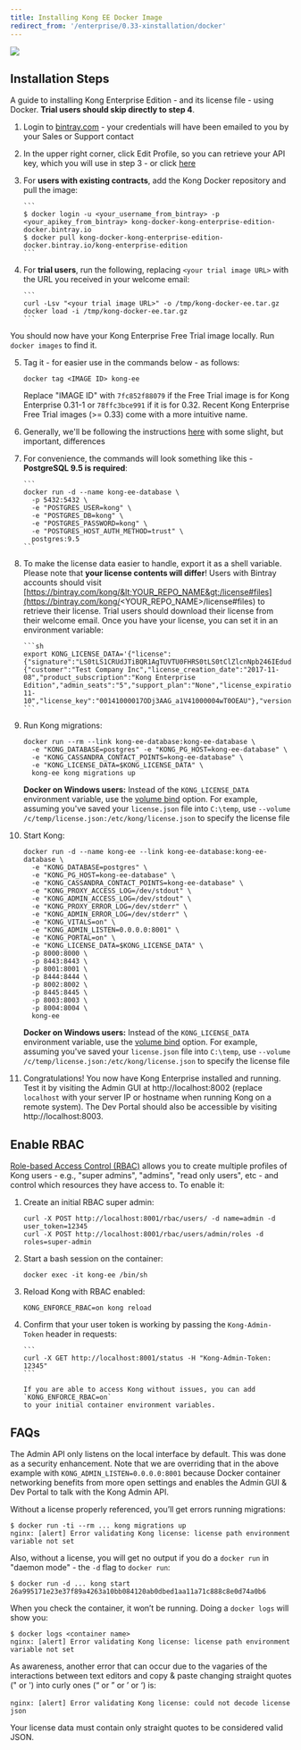 ```yaml
---
title: Installing Kong EE Docker Image
redirect_from: '/enterprise/0.33-xinstallation/docker'
---
```


<img src="/assets/images/distributions/docker.svg"/>

## Installation Steps

A guide to installing Kong Enterprise Edition - and its license file - using
Docker. **Trial users should skip directly to step 4**.

1.  Login to [bintray.com](https://bintray.com) - your credentials will have been
    emailed to you by your Sales or Support contact

2.  In the upper right corner, click Edit Profile, so you can retrieve your API
    key, which you will use in step 3 - or click [here](https://bintray.com/profile/edit)

3.  For **users with existing contracts**, add the Kong Docker repository and
    pull the image:

        ```
        $ docker login -u <your_username_from_bintray> -p <your_apikey_from_bintray> kong-docker-kong-enterprise-edition-docker.bintray.io
        $ docker pull kong-docker-kong-enterprise-edition-docker.bintray.io/kong-enterprise-edition
        ```

4.  For **trial users**, run the following, replacing `<your trial image URL>`
    with the URL you received in your welcome email:

        ```
        curl -Lsv "<your trial image URL>" -o /tmp/kong-docker-ee.tar.gz
        docker load -i /tmp/kong-docker-ee.tar.gz
        ```

You should now have your Kong Enterprise Free Trial image locally. Run
`docker images` to find it.

5.  Tag it - for easier use in the commands below - as follows:

    ```
    docker tag <IMAGE ID> kong-ee
    ```

    Replace "IMAGE ID" with `7fc852f88079` if the Free Trial image is for Kong
    Enterprise 0.31-1 or `78ffc3bce991` if it is for 0.32. Recent Kong Enterprise
    Free Trial images (>= 0.33) come with a more intuitive name.

6.  Generally, we'll be following the instructions [here](/install/docker/) with
    some slight, but important, differences

7.  For convenience, the commands will look something like this - **PostgreSQL 9.5
    is required**:

        ```
        docker run -d --name kong-ee-database \
          -p 5432:5432 \
          -e "POSTGRES_USER=kong" \
          -e "POSTGRES_DB=kong" \
          -e "POSTGRES_PASSWORD=kong" \
          -e "POSTGRES_HOST_AUTH_METHOD=trust" \
          postgres:9.5
        ```

8.  To make the license data easier to handle, export it as a shell variable.
    Please note that **your license contents will differ**! Users with Bintray
    accounts should visit [https://bintray.com/kong/&lt;YOUR_REPO_NAME&gt;/license#files](https://bintray.com/kong/<YOUR_REPO_NAME>/license#files)
    to retrieve their license. Trial users should download their license from their
    welcome email. Once you have your license, you can set it in an environment variable:

        ```sh
        export KONG_LICENSE_DATA='{"license":{"signature":"LS0tLS1CRUdJTiBQR1AgTUVTU0FHRS0tLS0tClZlcnNpb246IEdudVBHIHYyCgpvd0did012TXdDSFdzMTVuUWw3dHhLK01wOTJTR0tLWVc3UU16WTBTVTVNc2toSVREWk1OTFEzVExJek1MY3dTCjA0ek1UVk1OREEwc2pRM04wOHpNalZKVHpOTE1EWk9TVTFLTXpRMVRVNHpTRXMzTjA0d056VXdUTytKWUdNUTQKR05oWW1VQ21NWEJ4Q3NDc3lMQmorTVBmOFhyWmZkNkNqVnJidmkyLzZ6THhzcitBclZtcFZWdnN1K1NiKzFhbgozcjNCeUxCZzdZOVdFL2FYQXJ0NG5lcmVpa2tZS1ozMlNlbGQvMm5iYkRzcmdlWFQzek1BQUE9PQo9b1VnSgotLS0tLUVORCBQR1AgTUVTU0FHRS0tLS0tCg=","payload":{"customer":"Test Company Inc","license_creation_date":"2017-11-08","product_subscription":"Kong Enterprise Edition","admin_seats":"5","support_plan":"None","license_expiration_date":"2017-11-10","license_key":"00141000017ODj3AAG_a1V41000004wT0OEAU"},"version":1}}'
        ```

9.  Run Kong migrations:

    ```
    docker run --rm --link kong-ee-database:kong-ee-database \
      -e "KONG_DATABASE=postgres" -e "KONG_PG_HOST=kong-ee-database" \
      -e "KONG_CASSANDRA_CONTACT_POINTS=kong-ee-database" \
      -e "KONG_LICENSE_DATA=$KONG_LICENSE_DATA" \
      kong-ee kong migrations up
    ```

    **Docker on Windows users:** Instead of the `KONG_LICENSE_DATA` environment variable, use the [volume bind](https://docs.docker.com/engine/reference/commandline/run/#options) option. For example, assuming you've saved your `license.json` file into `C:\temp`, use `--volume /c/temp/license.json:/etc/kong/license.json` to specify the license file

10. Start Kong:

    ```
    docker run -d --name kong-ee --link kong-ee-database:kong-ee-database \
      -e "KONG_DATABASE=postgres" \
      -e "KONG_PG_HOST=kong-ee-database" \
      -e "KONG_CASSANDRA_CONTACT_POINTS=kong-ee-database" \
      -e "KONG_PROXY_ACCESS_LOG=/dev/stdout" \
      -e "KONG_ADMIN_ACCESS_LOG=/dev/stdout" \
      -e "KONG_PROXY_ERROR_LOG=/dev/stderr" \
      -e "KONG_ADMIN_ERROR_LOG=/dev/stderr" \
      -e "KONG_VITALS=on" \
      -e "KONG_ADMIN_LISTEN=0.0.0.0:8001" \
      -e "KONG_PORTAL=on" \
      -e "KONG_LICENSE_DATA=$KONG_LICENSE_DATA" \
      -p 8000:8000 \
      -p 8443:8443 \
      -p 8001:8001 \
      -p 8444:8444 \
      -p 8002:8002 \
      -p 8445:8445 \
      -p 8003:8003 \
      -p 8004:8004 \
      kong-ee
    ```

    **Docker on Windows users:** Instead of the `KONG_LICENSE_DATA` environment variable, use the [volume bind](https://docs.docker.com/engine/reference/commandline/run/#options) option. For example, assuming you've saved your `license.json` file into `C:\temp`, use `--volume /c/temp/license.json:/etc/kong/license.json` to specify the license file

11. Congratulations! You now have Kong Enterprise installed and running. Test
    it by visiting the Admin GUI at http://localhost:8002 (replace `localhost` with your server IP or hostname when running Kong on
    a remote system). The Dev Portal should also be accessible
    by visiting http://localhost:8003.

## Enable RBAC

[Role-based Access Control (RBAC)](/enterprise/{{page.kong_version}}/rbac/overview)
allows you to create multiple profiles of Kong users - e.g., "super admins",
"admins", "read only users", etc - and control which resources they have access
to. To enable it:

1.  Create an initial RBAC super admin:

    ```
    curl -X POST http://localhost:8001/rbac/users/ -d name=admin -d user_token=12345
    curl -X POST http://localhost:8001/rbac/users/admin/roles -d roles=super-admin
    ```

2.  Start a bash session on the container:

    ```
    docker exec -it kong-ee /bin/sh
    ```

3.  Reload Kong with RBAC enabled:

    ```
    KONG_ENFORCE_RBAC=on kong reload
    ```

4.  Confirm that your user token is working by passing the `Kong-Admin-Token`
    header in requests:

        ```
        curl -X GET http://localhost:8001/status -H "Kong-Admin-Token: 12345"
        ```

        If you are able to access Kong without issues, you can add `KONG_ENFORCE_RBAC=on`
        to your initial container environment variables.

## FAQs

The Admin API only listens on the local interface by default. This was done as a
security enhancement. Note that we are overriding that in the above example with
`KONG_ADMIN_LISTEN=0.0.0.0:8001` because Docker container networking benefits from
more open settings and enables the Admin GUI & Dev Portal to talk with the Kong
Admin API.

Without a license properly referenced, you’ll get errors running migrations:

    $ docker run -ti --rm ... kong migrations up
    nginx: [alert] Error validating Kong license: license path environment variable not set

Also, without a license, you will get no output if you do a `docker run` in
"daemon mode" - the `-d` flag to `docker run`:

    $ docker run -d ... kong start
    26a995171e23e37f89a4263a10bb084120ab0dbed1aa11a71c888c8e0d74a0b6

When you check the container, it won’t be running. Doing a `docker logs` will
show you:

    $ docker logs <container name>
    nginx: [alert] Error validating Kong license: license path environment variable not set

As awareness, another error that can occur due to the vagaries of the interactions
between text editors and copy & paste changing straight quotes (" or ') into curly
ones (“ or ” or ’ or ‘) is:

​`nginx: [alert] Error validating Kong license: could not decode license json ​`

Your license data must contain only straight quotes to be considered valid JSON.

